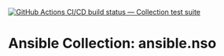[![GitHub Actions CI/CD build status — Collection test suite](https://github.com/coll-test/ansible.nso/workflows/Collection%20test%20suite/badge.svg?branch=master)](https://github.com/coll-test/ansible.nso/actions?query=workflow%3A%22Collection%20test%20suite%22)

Ansible Collection: ansible.nso
=================================================